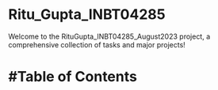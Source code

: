 # Ritu_Gupta_INBT04285

Welcome to the RituGupta_INBT04285_August2023 project, a comprehensive collection of tasks and major projects!

 # #Table of Contents





 
